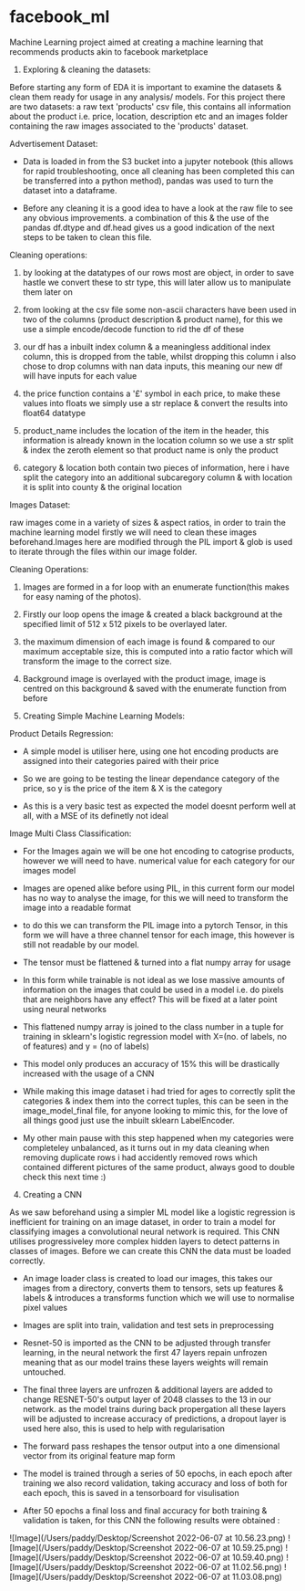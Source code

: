 # facebook_ml
Machine Learning project aimed at creating a machine learning that recommends products akin to facebook marketplace

1. Exploring & cleaning the datasets:

Before starting any form of EDA it is important to examine the datasets & clean them ready for usage in any analysis/ models. For this project there are two datasets: a raw text 'products' csv file, this contains all information about the product i.e. price, location, description etc and an images folder containing the raw images associated to the 'products' dataset.

Advertisement Dataset:

- Data is loaded in from the S3 bucket into a jupyter notebook (this allows for rapid troubleshooting, once all cleaning has been completed this can be transferred into a python method), pandas was used to turn the dataset into a dataframe.

- Before any cleaning it is a good idea to have a look at the raw file to see any obvious improvements. a combination of this & the use of the pandas df.dtype and df.head gives us a good indication of the next steps to be taken to clean this file.

Cleaning operations:

1. by looking at the datatypes of our rows most are object, in order to save hastle we convert these to str type, this will later allow us to manipulate them later on

2. from looking at the csv file some non-ascii characters have been used in two of the columns (product description & product name), for this we use a simple encode/decode function to rid the df of these

3. our df has a inbuilt index column & a meaningless additional index column, this is dropped from the table, whilst dropping this column i also chose to drop columns with nan data inputs, this meaning our new df will have inputs for each value

4. the price function contains a '£' symbol in each price, to make these values into floats we simply use a str replace & convert the results into float64 datatype

5. product_name includes the location of the item in the header, this information is already known in the location column so we use a str split & index the zeroth element so that product name is only the product

6. category & location both contain two pieces of information, here i have split the category into an additional subcaregory column & with location it is split into county & the original location


Images Dataset:

raw images come in a variety of sizes & aspect ratios, in order to train the machine learning model firstly we will need to clean these images beforehand.Images here are modified through the PIL import & glob is used to iterate through the files within our image folder.

Cleaning Operations:

1. Images are formed in a for loop with an enumerate function(this makes for easy naming of the photos).

2. Firstly our loop opens the image & created a black background at the specified limit of 512 x 512 pixels to be overlayed later.

2. the maximum dimension of each image is found & compared to our maximum acceptable size, this is computed into a ratio factor which will transform the image to the correct size.

3. Background image is overlayed with the product image, image is centred on this background & saved with the enumerate function from before

2. Creating Simple Machine Learning Models:

Product Details Regression:

- A simple model is utiliser here, using one hot encoding products are assigned into their categories paired with their price

- So we are going to be testing the linear dependance category of the price, so y is the price of the item & X is the category

- As this is a very basic test as expected the model doesnt perform well at all, with a MSE of its definetly not ideal

Image Multi Class Classification:

- For the Images again we will be one hot encoding to catogrise products, however we will need to have. numerical value for each category for our images model

- Images are opened alike before using PIL, in this current form our model has no way to analyse the image, for this we will need to transform the image into a readable format

- to do this we can transform the PIL image into a pytorch Tensor, in this form we will have a three channel tensor for each image, this however is still not readable by our model.

- The tensor must be flattened & turned into a flat numpy array for usage

- In this form while trainable is not ideal as we lose massive amounts of information on the images that could be used in a model i.e. do pixels that are neighbors have any effect? This will be fixed at a later point using neural networks

- This flattened numpy array is joined to the class number in a tuple for training in sklearn's logistic regression model with X=(no. of labels, no of features) and y = (no of labels)

- This model only produces an accuracy of 15% this will be drastically increased with the usage of a CNN

- While making this image dataset i had tried for ages to correctly split the categories & index them into the correct tuples, this can be seen in the image_model_final file, for anyone looking to mimic this, for the love of all things good just use the inbuilt sklearn LabelEncoder.

- My other main pause with this step happened when my categories were completeley unbalanced, as it turns out in my data cleaning when removing duplicate rows i had accidently removed rows which contained different pictures of the same product, always good to double check this next time :)


4. Creating a CNN

As we saw beforehand using a simpler ML model like a logistic regression is inefficient for training on an image dataset, in order to train a model for classifying images a convolutional neural network is required. This CNN utilises progressiveley more complex hidden layers to detect patterns in classes of images. Before we can create this CNN the data must be loaded correctly.

- An image loader class is created to load our images, this takes our images from a directory, converts them to tensors, sets up features & labels & introduces a transforms function which we will use to normalise pixel values

- Images are split into train, validation and test sets in preprocessing

- Resnet-50 is imported as the CNN to be adjusted through transfer learning, in the neural network the first 47 layers repain unfrozen meaning that as our model trains these layers weights will remain untouched.

- The final three layers are unfrozen & additional layers are added to change RESNET-50's output layer of 2048 classes to the 13 in our network. as the model trains during back propergation all these layers will be adjusted to increase accuracy of predictions, a dropout layer is used here also, this is used to help with regularisation

- The forward pass reshapes the tensor output into a one dimensional vector from its original feature map form

- The model is trained through a series of 50 epochs, in each epoch after training we also record validation, taking accuracy and loss of both for each epoch, this is saved in a tensorboard for visulisation

- After 50 epochs a final loss and final accuracy for both training & validation is taken, for this CNN the following results were obtained
:

![Image](/Users/paddy/Desktop/Screenshot 2022-06-07 at 10.56.23.png)
![Image](/Users/paddy/Desktop/Screenshot 2022-06-07 at 10.59.25.png)
![Image](/Users/paddy/Desktop/Screenshot 2022-06-07 at 10.59.40.png)
![Image](/Users/paddy/Desktop/Screenshot 2022-06-07 at 11.02.56.png)
![Image](/Users/paddy/Desktop/Screenshot 2022-06-07 at 11.03.08.png)
